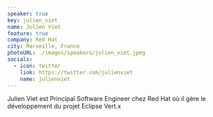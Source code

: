 ```yaml
---
speaker: true
key: julien_viet
name: Julien Viet
feature: true
company: Red Hat
city: Marseille, France
photoURL: ./images/speakers/julien_viet.jpeg
socials:
  - icon: twitter
    link: https://twitter.com/julienviet
    name: julienviet
---
```


Julien Viet est Principal Software Engineer chez Red Hat où il gère le développement du projet Eclipse Vert.x

